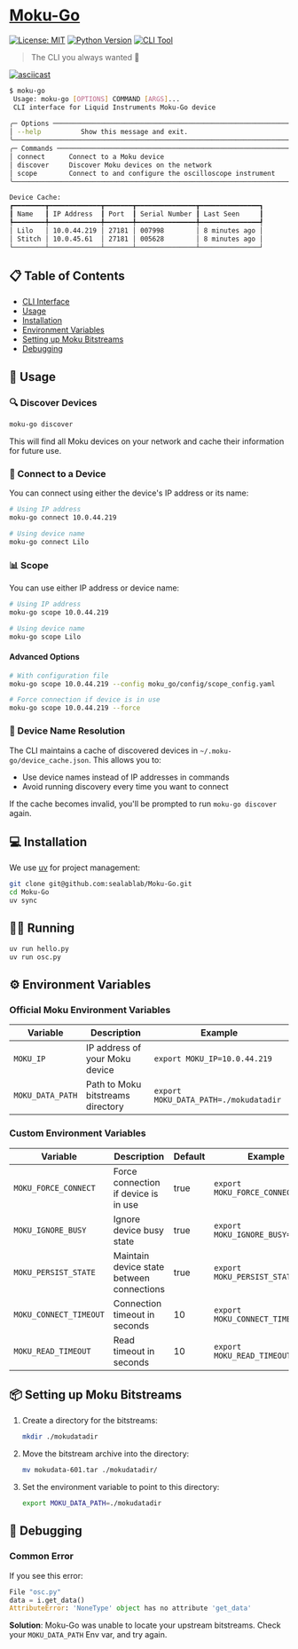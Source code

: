 # [Moku-Go](https://github.com/sealablab/Moku-Go)


[![License: MIT](https://img.shields.io/badge/License-MIT-yellow.svg)](https://opensource.org/licenses/MIT)
[![Python Version](https://img.shields.io/badge/python-3.8%2B-blue.svg)](https://www.python.org/downloads/)
[![CLI Tool](https://img.shields.io/badge/CLI-Tool-green.svg)](https://github.com/sealablab/Moku-Go)
> The CLI you always wanted 🚀

[![asciicast](https://asciinema.org/a/ktQVg6EboUtowrreHyv1I8SeL.svg?t=1.0)](https://asciinema.org/a/ktQVg6EboUtowrreHyv1I8SeL)

```bash
$ moku-go
 Usage: moku-go [OPTIONS] COMMAND [ARGS]...                                           
 CLI interface for Liquid Instruments Moku-Go device                                  
                                                                                      
╭─ Options ──────────────────────────────────────────────────────────────────────────╮
│ --help          Show this message and exit.                                        │
╰────────────────────────────────────────────────────────────────────────────────────╯
╭─ Commands ─────────────────────────────────────────────────────────────────────────╮
│ connect      Connect to a Moku device                                              │
│ discover     Discover Moku devices on the network                                  │
│ scope        Connect to and configure the oscilloscope instrument                  │
╰────────────────────────────────────────────────────────────────────────────────────╯

Device Cache:
┏━━━━━━━━┳━━━━━━━━━━━━━┳━━━━━━━┳━━━━━━━━━━━━━━━┳━━━━━━━━━━━━━━━┓
┃ Name   ┃ IP Address  ┃ Port  ┃ Serial Number ┃ Last Seen     ┃
┡━━━━━━━━╇━━━━━━━━━━━━━╇━━━━━━━╇━━━━━━━━━━━━━━━╇━━━━━━━━━━━━━━━┩
│ Lilo   │ 10.0.44.219 │ 27181 │ 007998        │ 8 minutes ago │
│ Stitch │ 10.0.45.61  │ 27181 │ 005628        │ 8 minutes ago │
└────────┴─────────────┴───────┴───────────────┴───────────────┘
```

## 📋 Table of Contents
- [CLI Interface](#cli-interface)
- [Usage](#usage)
- [Installation](#installation)
- [Environment Variables](#environment-variables)
- [Setting up Moku Bitstreams](#setting-up-moku-bitstreams)
- [Debugging](#debugging)


## 🚀 Usage

### 🔍 Discover Devices
```bash
moku-go discover
```
This will find all Moku devices on your network and cache their information for future use.

### 🔌 Connect to a Device
You can connect using either the device's IP address or its name:
```bash
# Using IP address
moku-go connect 10.0.44.219

# Using device name
moku-go connect Lilo
```

### 📊 Scope
You can use either IP address or device name:
```bash
# Using IP address
moku-go scope 10.0.44.219

# Using device name
moku-go scope Lilo
```

#### Advanced Options
```bash
# With configuration file
moku-go scope 10.0.44.219 --config moku_go/config/scope_config.yaml

# Force connection if device is in use
moku-go scope 10.0.44.219 --force
```

### 💾 Device Name Resolution
The CLI maintains a cache of discovered devices in `~/.moku-go/device_cache.json`. This allows you to:
- Use device names instead of IP addresses in commands
- Avoid running discovery every time you want to connect

If the cache becomes invalid, you'll be prompted to run `moku-go discover` again.

## 💻 Installation
We use [uv](https://docs.astral.sh/uv/) for project management:
```bash
git clone git@github.com:sealablab/Moku-Go.git
cd Moku-Go
uv sync
```

## 🏃‍♂️ Running
```bash
uv run hello.py
uv run osc.py
```

## ⚙️ Environment Variables

### Official Moku Environment Variables

| Variable | Description | Example |
|----------|-------------|---------|
| `MOKU_IP` | IP address of your Moku device | `export MOKU_IP=10.0.44.219` |
| `MOKU_DATA_PATH` | Path to Moku bitstreams directory | `export MOKU_DATA_PATH=./mokudatadir` |

### Custom Environment Variables

| Variable | Description | Default | Example |
|----------|-------------|---------|---------|
| `MOKU_FORCE_CONNECT` | Force connection if device is in use | true | `export MOKU_FORCE_CONNECT=true` |
| `MOKU_IGNORE_BUSY` | Ignore device busy state | true | `export MOKU_IGNORE_BUSY=true` |
| `MOKU_PERSIST_STATE` | Maintain device state between connections | true | `export MOKU_PERSIST_STATE=true` |
| `MOKU_CONNECT_TIMEOUT` | Connection timeout in seconds | 10 | `export MOKU_CONNECT_TIMEOUT=10` |
| `MOKU_READ_TIMEOUT` | Read timeout in seconds | 10 | `export MOKU_READ_TIMEOUT=10` |

## 📦 Setting up Moku Bitstreams

1. Create a directory for the bitstreams:
   ```bash
   mkdir ./mokudatadir
   ```

2. Move the bitstream archive into the directory:
   ```bash
   mv mokudata-601.tar ./mokudatadir/
   ```

3. Set the environment variable to point to this directory:
   ```bash
   export MOKU_DATA_PATH=./mokudatadir
   ```

## 🐛 Debugging

### Common Error
If you see this error:
```python
File "osc.py"
data = i.get_data()
AttributeError: 'NoneType' object has no attribute 'get_data'
```

**Solution**: Moku-Go was unable to locate your upstream bitstreams. 
Check your `MOKU_DATA_PATH` Env var, and try again.

